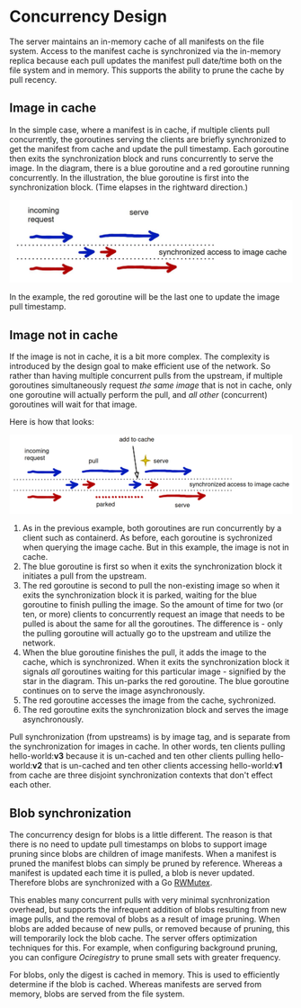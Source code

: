 # Concurrency Design

The server maintains an in-memory cache of all manifests on the file system. Access to the manifest cache is synchronized via the in-memory replica because each pull updates the manifest pull date/time both on the file system and in memory. This supports the ability to prune the cache by pull recency.

## Image in cache

In the simple case, where a manifest is in cache, if multiple clients pull concurrently, the goroutines serving the clients are briefly synchronized to get the manifest from cache and update the pull timestamp. Each goroutine then exits the synchronization block and runs concurrently to serve the image. In the diagram, there is a blue goroutine and a red goroutine running concurrently. In the illustration, the blue goroutine is first into the synchronization block. (Time elapses in the rightward direction.)

![concurrency 1](assets/concurrency.jpg)

In the example, the red goroutine will be the last one to update the image pull timestamp.

## Image not in cache

If the image is not in cache, it is a bit more complex. The complexity is introduced by the design goal to make efficient use of the network. So rather than having multiple concurrent pulls from the upstream, if multiple goroutines simultaneously request _the same image_ that is not in cache, only one goroutine will actually perform the pull, and _all other_ (concurrent) goroutines will wait for that image.

Here is how that looks:

![concurrency 2](assets/concurrency-2.jpg)

1. As in the previous example, both goroutines are run concurrently by a client such as containerd. As before, each goroutine is sychronized when querying the image cache. But in this example, the image is not in cache.
1. The blue goroutine is first so when it exits the synchronization block it initiates a pull from the upstream.
1. The red goroutine is second to pull the non-existing image so when it exits the synchronization block it is parked, waiting for the blue goroutine to finish pulling the image. So the amount of time for two (or ten, or more) clients to concurrently request an image that needs to be pulled is about the same for all the goroutines. The difference is - only the pulling goroutine will actually go to the upstream and utilize the network.
1. When the blue goroutine finishes the pull, it adds the image to the cache, which is synchronized. When it exits the synchronization block it signals _all_ goroutines waiting for this particular image - signified by the star in the diagram. This un-parks the red goroutine. The blue goroutine continues on to serve the image asynchronously.
1. The red goroutine accesses the image from the cache, sychronized.
1. The red goroutine exits the synchronization block and serves the image asynchronously.

Pull synchronization (from upstreams) is by image tag, and is separate from the synchronization for images in cache. In other words, ten clients pulling hello-world:**v3** because it is un-cached and ten other clients pulling hello-world:**v2** that is un-cached and ten other clients accessing hello-world:**v1** from cache are three disjoint synchronization contexts that don't effect each other.

## Blob synchronization

The concurrency design for blobs is a little different. The reason is that there is no need to update pull timestamps on blobs to support image pruning since blobs are children of image manifests. When a manifest is pruned the manifest blobs can simply be pruned by reference. Whereas a manifest is updated each time it is pulled, a blob is never updated. Therefore blobs are synchronized with a Go [RWMutex](https://pkg.go.dev/sync#RWMutex).

This enables many concurrent pulls with very minimal sycnhronization overhead, but supports the infrequent addition of blobs resulting from new image pulls, and the removal of blobs as a result of image pruning. When blobs are added because of new pulls, or removed because of pruning, this will temporarily lock the blob cache. The server offers optimization techniques for this. For example, when configuring background pruning, you can configure _Ociregistry_ to prune small sets with greater frequency.

For blobs, only the digest is cached in memory. This is used to efficiently determine if the blob is cached. Whereas manifests are served from memory, blobs are served from the file system.

